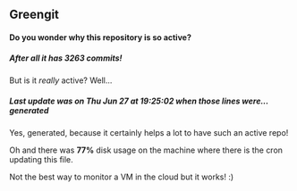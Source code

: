 ## Greengit

#### Do you wonder why this repository is so active?

##### After all it has 3263 commits!

But is it *really* active? Well...

##### Last update was on Thu Jun 27 at 19:25:02 when those lines were... generated

Yes, generated, because it certainly helps a lot to have such an active repo!

Oh and there was **77%** disk usage on the machine
where there is the cron updating this file.

Not the best way to monitor a VM in the cloud but it works! :)
